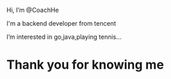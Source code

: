 Hi, I’m @CoachHe


I'm a backend developer from tencent


I’m interested in go,java,playing tennis...

# Thank you for knowing me
